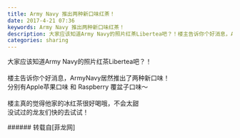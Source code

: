 ```yaml
---
title: Army Navy 推出两种新口味红茶！
date: 2017-4-21 07:36
keywords: Army Navy 推出两种新口味红茶！
description: 大家应该知道Army Navy的照片红茶Libertea吧？！楼主告诉你个好消息，ArmyNavy居然推出了两种新口味！分别有Apple苹果口味 和 Raspberry 覆盆子口味～楼主真的觉得他家的冰红茶很好喝哦，不会太甜没试过的龙友们快的去试试！
categories: sharing
---
```

<td class="t_f" id="postmessage_718842">

大家应该知道Army Navy的照片红茶Libertea吧？！<br/>
<br/>
<img alt="" border="0" class="zoom" data-cf-modified-48f595c33c9635c6329fb280-="" file="http://www.flw.ph/data/appbyme/upload/image/201704/21/83LldvL1ytaR.jpg" id="aimg_Q3QiO" lazyloadthumb="1" onclick="" onmouseover="" src="http://www.flw.ph/data/appbyme/upload/image/201704/21/83LldvL1ytaR.jpg"/><br/>
楼主告诉你个好消息，ArmyNavy居然推出了两种新口味！<br/>
分别有Apple苹果口味 和 Raspberry 覆盆子口味～<br/>
<br/>
楼主真的觉得他家的冰红茶很好喝哦，不会太甜<img alt="" border="0" class="zoom" data-cf-modified-48f595c33c9635c6329fb280-="" file="http://www.flw.ph//mobcent//app/data/phiz/default/23.png" id="aimg_io9YH" lazyloadthumb="1" onclick="" onmouseover="" src="http://www.flw.ph//mobcent//app/data/phiz/default/23.png"/><br/>
没试过的龙友们快的去试试！<img alt="" border="0" class="zoom" data-cf-modified-48f595c33c9635c6329fb280-="" file="http://www.flw.ph//mobcent//app/data/phiz/default/06.png" id="aimg_Enz4p" lazyloadthumb="1" onclick="" onmouseover="" src="http://www.flw.ph//mobcent//app/data/phiz/default/06.png"/><br/>
</td>
###### 转载自[菲龙网]